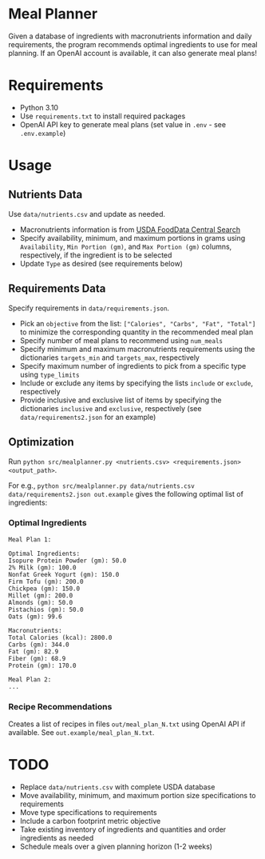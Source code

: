 # Meal Planner

Given a database of ingredients with macronutrients information and daily requirements, the program recommends optimal ingredients to use for meal planning. If an OpenAI account is available, it can also generate meal plans!

# Requirements

-   Python 3.10
-   Use `requirements.txt` to install required packages
-   OpenAI API key to generate meal plans (set value in `.env` - see `.env.example`)

# Usage

## Nutrients Data

Use `data/nutrients.csv` and update as needed.

-   Macronutrients information is from [USDA FoodData Central Search](https://fdc.nal.usda.gov/food-search)
-   Specify availability, minimum, and maximum portions in grams using `Availability`, `Min Portion (gm)`, and `Max Portion (gm)` columns, respectively, if the ingredient is to be selected
-   Update `Type` as desired (see requirements below)

## Requirements Data

Specify requirements in `data/requirements.json`.

-   Pick an `objective` from the list: `["Calories", "Carbs", "Fat", "Total"]` to minimize the corresponding quantity in the recommended meal plan
-   Specify number of meal plans to recommend using `num_meals`
-   Specify minimum and maximum macronutrients requirements using the dictionaries `targets_min` and `targets_max`, respectively
-   Specify maximum number of ingredients to pick from a specific type using `type_limits`
-   Include or exclude any items by specifying the lists `include` or `exclude`, respectively
-   Provide inclusive and exclusive list of items by specifying the dictionaries `inclusive` and `exclusive`, respectively (see `data/requirements2.json` for an example)

## Optimization

Run `python src/mealplanner.py <nutrients.csv> <requirements.json> <output_path>`.

For e.g., `python src/mealplanner.py data/nutrients.csv data/requirements2.json out.example` gives the following optimal list of ingredients:

### Optimal Ingredients

```
Meal Plan 1:

Optimal Ingredients:
Isopure Protein Powder (gm): 50.0
2% Milk (gm): 100.0
Nonfat Greek Yogurt (gm): 150.0
Firm Tofu (gm): 200.0
Chickpea (gm): 150.0
Millet (gm): 200.0
Almonds (gm): 50.0
Pistachios (gm): 50.0
Oats (gm): 99.6

Macronutrients:
Total Calories (kcal): 2800.0
Carbs (gm): 344.0
Fat (gm): 82.9
Fiber (gm): 68.9
Protein (gm): 170.0

Meal Plan 2:
...
```

### Recipe Recommendations

Creates a list of recipes in files `out/meal_plan_N.txt` using OpenAI API if available. See `out.example/meal_plan_N.txt`.

# TODO

-   Replace `data/nutrients.csv` with complete USDA database
-   Move availability, minimum, and maximum portion size specifications to requirements
-   Move type specifications to requirements
-   Include a carbon footprint metric objective
-   Take existing inventory of ingredients and quantities and order ingredients as needed
-   Schedule meals over a given planning horizon (1-2 weeks)
